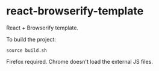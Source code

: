 # react-browserify-template

React + Browserify template.

To build the project:
```
source build.sh
```

Firefox required. Chrome doesn't load the external JS files.